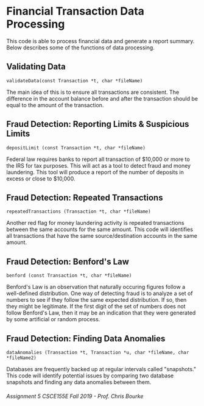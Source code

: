# Financial Transaction Data Processing

This code is able to process financial data and generate a report summary. Below describes some of the functions of data processing.

## Validating Data
```
validateData(const Transaction *t, char *fileName)
```

The main idea of this is to ensure all transactions are consistent. The difference in the account balance before and after the transaction should be equal to the amount of the transaction.

## Fraud Detection: Reporting Limits & Suspicious Limits
```
depositLimit (const Transaction *t, char *fileName)
```

Federal law requires banks to report all transaction of $10,000 or more to the IRS for tax purposes. This will act as a tool to detect fraud and money laundering. This tool will produce a report of the number of deposits in excess or close to $10,000.

## Fraud Detection: Repeated Transactions
```
repeatedTransactions (Transaction *t, char *fileName)
```

Another red flag for money laundering activity is repeated transactions between the same accounts for the same amount. This code will identifies all transactions that have the same source/destination accounts in the same amount.

## Fraud Detection: Benford's Law
```
benford (const Transaction *t, char *fileName)
```

Benford's Law is an observation that naturally occuring figures follow a well-defined distribution. One way of detecting fraud is to analyze a set of numbers to see if they follow the same expected distribution. If so, then they might be legitimate. If the first digit of the set of numbers does not follow Benford's Law, then it may be an indication that they were generated by some artificial or random process.

## Fraud Detection: Finding Data Anomalies
```
dataAnomalies (Transaction *t, Transaction *u, char *fileName, char *fileName2)
```

Databases are frequently backed up at regular intervals called "snapshots." This code will identify potential issues by comparing two database snapshots and finding any data anomalies between them.

###### Assignment 5 CSCE155E Fall 2019 - Prof. Chris Bourke